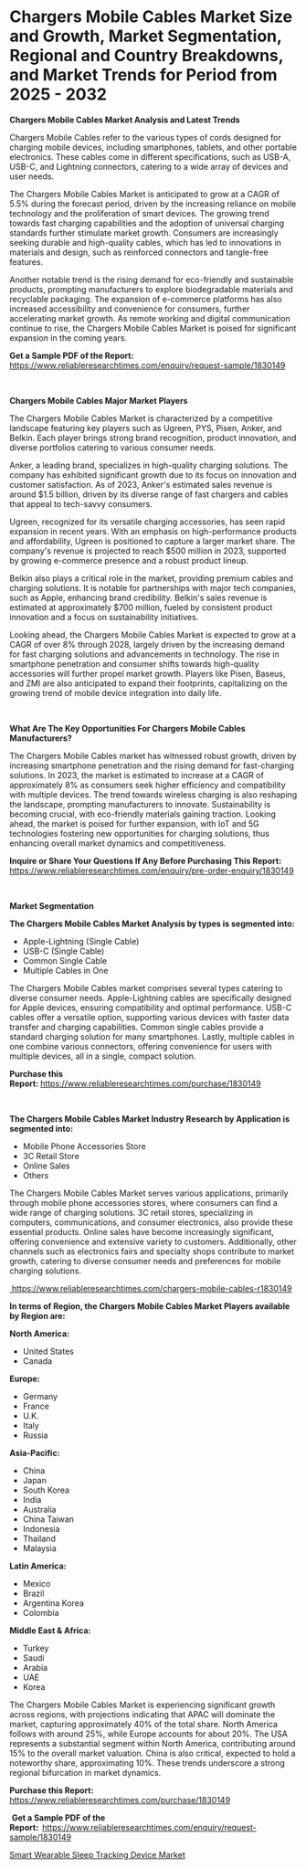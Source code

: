 <p><h1>Chargers Mobile Cables Market Size and Growth, Market Segmentation, Regional and Country Breakdowns, and Market Trends for Period from 2025 -  2032</h1></p><p><strong>Chargers Mobile Cables Market Analysis and Latest Trends</strong></p>
<p><p>Chargers Mobile Cables refer to the various types of cords designed for charging mobile devices, including smartphones, tablets, and other portable electronics. These cables come in different specifications, such as USB-A, USB-C, and Lightning connectors, catering to a wide array of devices and user needs.</p><p>The Chargers Mobile Cables Market is anticipated to grow at a CAGR of 5.5% during the forecast period, driven by the increasing reliance on mobile technology and the proliferation of smart devices. The growing trend towards fast charging capabilities and the adoption of universal charging standards further stimulate market growth. Consumers are increasingly seeking durable and high-quality cables, which has led to innovations in materials and design, such as reinforced connectors and tangle-free features.</p><p>Another notable trend is the rising demand for eco-friendly and sustainable products, prompting manufacturers to explore biodegradable materials and recyclable packaging. The expansion of e-commerce platforms has also increased accessibility and convenience for consumers, further accelerating market growth. As remote working and digital communication continue to rise, the Chargers Mobile Cables Market is poised for significant expansion in the coming years.</p></p>
<p><strong>Get a Sample PDF of the Report:&nbsp;</strong> <a href="https://www.reliableresearchtimes.com/enquiry/request-sample/1830149?utm_campaign=3556&utm_medium=2&utm_source=Github&utm_content=ia&utm_term=05042025&utm_id=chargers-mobile-cables">https://www.reliableresearchtimes.com/enquiry/request-sample/1830149</a></p>
<p>&nbsp;</p>
<p><strong>Chargers Mobile Cables Major Market Players</strong></p>
<p><p>The Chargers Mobile Cables Market is characterized by a competitive landscape featuring key players such as Ugreen, PYS, Pisen, Anker, and Belkin. Each player brings strong brand recognition, product innovation, and diverse portfolios catering to various consumer needs.</p><p>Anker, a leading brand, specializes in high-quality charging solutions. The company has exhibited significant growth due to its focus on innovation and customer satisfaction. As of 2023, Anker's estimated sales revenue is around $1.5 billion, driven by its diverse range of fast chargers and cables that appeal to tech-savvy consumers.</p><p>Ugreen, recognized for its versatile charging accessories, has seen rapid expansion in recent years. With an emphasis on high-performance products and affordability, Ugreen is positioned to capture a larger market share. The company's revenue is projected to reach $500 million in 2023, supported by growing e-commerce presence and a robust product lineup.</p><p>Belkin also plays a critical role in the market, providing premium cables and charging solutions. It is notable for partnerships with major tech companies, such as Apple, enhancing brand credibility. Belkin's sales revenue is estimated at approximately $700 million, fueled by consistent product innovation and a focus on sustainability initiatives.</p><p>Looking ahead, the Chargers Mobile Cables Market is expected to grow at a CAGR of over 8% through 2028, largely driven by the increasing demand for fast charging solutions and advancements in technology. The rise in smartphone penetration and consumer shifts towards high-quality accessories will further propel market growth. Players like Pisen, Baseus, and ZMI are also anticipated to expand their footprints, capitalizing on the growing trend of mobile device integration into daily life.</p></p>
<p>&nbsp;</p>
<p><strong>What Are The Key Opportunities For Chargers Mobile Cables Manufacturers?</strong></p>
<p><p>The Chargers Mobile Cables market has witnessed robust growth, driven by increasing smartphone penetration and the rising demand for fast-charging solutions. In 2023, the market is estimated to increase at a CAGR of approximately 8% as consumers seek higher efficiency and compatibility with multiple devices. The trend towards wireless charging is also reshaping the landscape, prompting manufacturers to innovate. Sustainability is becoming crucial, with eco-friendly materials gaining traction. Looking ahead, the market is poised for further expansion, with IoT and 5G technologies fostering new opportunities for charging solutions, thus enhancing overall market dynamics and competitiveness.</p></p>
<p><strong>Inquire or Share Your Questions If Any Before Purchasing This Report:</strong> <a href="https://www.reliableresearchtimes.com/enquiry/pre-order-enquiry/1830149?utm_campaign=3556&utm_medium=2&utm_source=Github&utm_content=ia&utm_term=05042025&utm_id=chargers-mobile-cables">https://www.reliableresearchtimes.com/enquiry/pre-order-enquiry/1830149</a></p>
<p>&nbsp;</p>
<p><strong>Market Segmentation</strong></p>
<p><strong>The Chargers Mobile Cables Market Analysis by types is segmented into:</strong></p>
<p><ul><li>Apple-Lightning (Single Cable)</li><li>USB-C (Single Cable)</li><li>Common Single Cable</li><li>Multiple Cables in One</li></ul></p>
<p><p>The Chargers Mobile Cables market comprises several types catering to diverse consumer needs. Apple-Lightning cables are specifically designed for Apple devices, ensuring compatibility and optimal performance. USB-C cables offer a versatile option, supporting various devices with faster data transfer and charging capabilities. Common single cables provide a standard charging solution for many smartphones. Lastly, multiple cables in one combine various connectors, offering convenience for users with multiple devices, all in a single, compact solution.</p></p>
<p><strong>Purchase this Report:&nbsp;</strong><a href="https://www.reliableresearchtimes.com/purchase/1830149?utm_campaign=3556&utm_medium=2&utm_source=Github&utm_content=ia&utm_term=05042025&utm_id=chargers-mobile-cables">https://www.reliableresearchtimes.com/purchase/1830149</a></p>
<p>&nbsp;</p>
<p><strong>The Chargers Mobile Cables Market Industry Research by Application is segmented into:</strong></p>
<p><ul><li>Mobile Phone Accessories Store</li><li>3C Retail Store</li><li>Online Sales</li><li>Others</li></ul></p>
<p><p>The Chargers Mobile Cables Market serves various applications, primarily through mobile phone accessories stores, where consumers can find a wide range of charging solutions. 3C retail stores, specializing in computers, communications, and consumer electronics, also provide these essential products. Online sales have become increasingly significant, offering convenience and extensive variety to customers. Additionally, other channels such as electronics fairs and specialty shops contribute to market growth, catering to diverse consumer needs and preferences for mobile charging solutions.</p></p>
<p><a href="https://www.reliableresearchtimes.com/chargers-mobile-cables-r1830149?utm_campaign=3556&utm_medium=2&utm_source=Github&utm_content=ia&utm_term=05042025&utm_id=chargers-mobile-cables">&nbsp;https://www.reliableresearchtimes.com/chargers-mobile-cables-r1830149</a></p>
<p><strong>In terms of Region, the Chargers Mobile Cables Market Players available by Region are:</strong></p>
<p>
    <p> <strong> North America: </strong>
        <ul>
            <li>United States</li>
            <li>Canada</li>
        </ul>
        </p> 
    <p> <strong> Europe: </strong>
        <ul>
            <li>Germany</li>
            <li>France</li>
            <li>U.K.</li>
            <li>Italy</li>
            <li>Russia</li>
        </ul>
        </p> 
    <p> <strong> Asia-Pacific: </strong>
        <ul>
            <li>China</li>
            <li>Japan</li>
            <li>South Korea</li>
            <li>India</li>
            <li>Australia</li>
            <li>China Taiwan</li>
            <li>Indonesia</li>
            <li>Thailand</li>
            <li>Malaysia</li>
        </ul>
        </p> 
    <p> <strong> Latin America: </strong>
        <ul>
            <li>Mexico</li>
            <li>Brazil</li>
            <li>Argentina Korea</li>
            <li>Colombia</li>
        </ul>
        </p> 
    <p> <strong> Middle East & Africa: </strong>
        <ul>
            <li>Turkey</li>
            <li>Saudi</li>
            <li>Arabia</li>
            <li>UAE</li>
            <li>Korea</li>
        </ul>
    </p>
    </p>
<p><p>The Chargers Mobile Cables Market is experiencing significant growth across regions, with projections indicating that APAC will dominate the market, capturing approximately 40% of the total share. North America follows with around 25%, while Europe accounts for about 20%. The USA represents a substantial segment within North America, contributing around 15% to the overall market valuation. China is also critical, expected to hold a noteworthy share, approximating 10%. These trends underscore a strong regional bifurcation in market dynamics.</p></p>
<p><strong>Purchase this Report: </strong><a href="https://www.reliableresearchtimes.com/purchase/1830149?utm_campaign=3556&utm_medium=2&utm_source=Github&utm_content=ia&utm_term=05042025&utm_id=chargers-mobile-cables">https://www.reliableresearchtimes.com/purchase/1830149</a></p>
<p>&nbsp;<strong>Get a Sample PDF of the Report:&nbsp;&nbsp;</strong><a href="https://www.reliableresearchtimes.com/enquiry/request-sample/1830149?utm_campaign=3556&utm_medium=2&utm_source=Github&utm_content=ia&utm_term=05042025&utm_id=chargers-mobile-cables">https://www.reliableresearchtimes.com/enquiry/request-sample/1830149</a></p>
<p><strong></strong></p>
<p><p><a href="https://github.com/abidomamen/Market-Research-Report-List-1/blob/main/smart-wearable-sleep-tracking-device-market.md?utm_campaign=3556&utm_medium=2&utm_source=Github&utm_content=ia&utm_term=05042025&utm_id=chargers-mobile-cables">Smart Wearable Sleep Tracking Device Market</a></p></p>